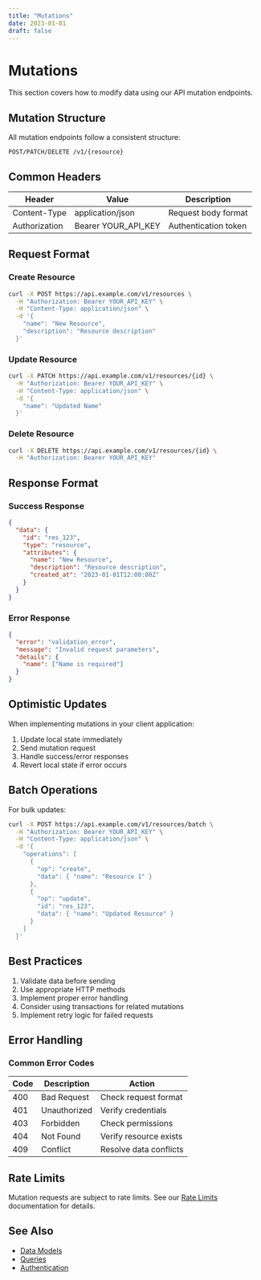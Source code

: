 ```yaml
---
title: "Mutations"
date: 2023-01-01
draft: false
---
```


# Mutations

This section covers how to modify data using our API mutation endpoints.

## Mutation Structure

All mutation endpoints follow a consistent structure:

```
POST/PATCH/DELETE /v1/{resource}
```

## Common Headers

| Header        | Value               | Description          |
| ------------- | ------------------- | -------------------- |
| Content-Type  | application/json    | Request body format  |
| Authorization | Bearer YOUR_API_KEY | Authentication token |

## Request Format

### Create Resource

```bash
curl -X POST https://api.example.com/v1/resources \
  -H "Authorization: Bearer YOUR_API_KEY" \
  -H "Content-Type: application/json" \
  -d '{
    "name": "New Resource",
    "description": "Resource description"
  }'
```

### Update Resource

```bash
curl -X PATCH https://api.example.com/v1/resources/{id} \
  -H "Authorization: Bearer YOUR_API_KEY" \
  -H "Content-Type: application/json" \
  -d '{
    "name": "Updated Name"
  }'
```

### Delete Resource

```bash
curl -X DELETE https://api.example.com/v1/resources/{id} \
  -H "Authorization: Bearer YOUR_API_KEY"
```

## Response Format

### Success Response

```json
{
  "data": {
    "id": "res_123",
    "type": "resource",
    "attributes": {
      "name": "New Resource",
      "description": "Resource description",
      "created_at": "2023-01-01T12:00:00Z"
    }
  }
}
```

### Error Response

```json
{
  "error": "validation_error",
  "message": "Invalid request parameters",
  "details": {
    "name": ["Name is required"]
  }
}
```

## Optimistic Updates

When implementing mutations in your client application:

1. Update local state immediately
2. Send mutation request
3. Handle success/error responses
4. Revert local state if error occurs

## Batch Operations

For bulk updates:

```bash
curl -X POST https://api.example.com/v1/resources/batch \
  -H "Authorization: Bearer YOUR_API_KEY" \
  -H "Content-Type: application/json" \
  -d '{
    "operations": [
      {
        "op": "create",
        "data": { "name": "Resource 1" }
      },
      {
        "op": "update",
        "id": "res_123",
        "data": { "name": "Updated Resource" }
      }
    ]
  }'
```

## Best Practices

1. Validate data before sending
2. Use appropriate HTTP methods
3. Implement proper error handling
4. Consider using transactions for related mutations
5. Implement retry logic for failed requests

## Error Handling

### Common Error Codes

| Code | Description  | Action                 |
| ---- | ------------ | ---------------------- |
| 400  | Bad Request  | Check request format   |
| 401  | Unauthorized | Verify credentials     |
| 403  | Forbidden    | Check permissions      |
| 404  | Not Found    | Verify resource exists |
| 409  | Conflict     | Resolve data conflicts |

## Rate Limits

Mutation requests are subject to rate limits. See our [Rate Limits](/api-reference/rate-limits/overview/) documentation for details.

## See Also

- [Data Models](/api-reference/data/models/)
- [Queries](/api-reference/data/queries/)
- [Authentication](/api-reference/auth/getting-started/)
